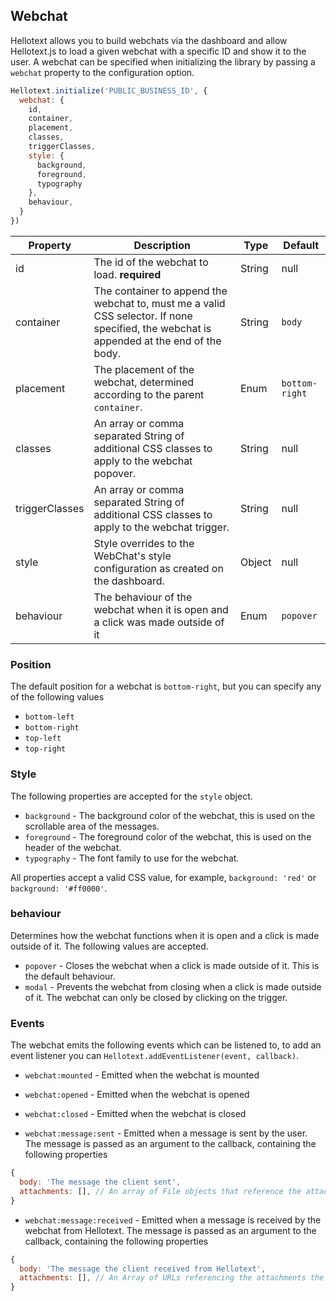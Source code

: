 ## Webchat

Hellotext allows you to build webchats via the dashboard and allow Hellotext.js to load a given webchat with 
a specific ID and show it to the user. A webchat can be specified when initializing the library by passing a `webchat` property
to the configuration option.

```js
Hellotext.initialize('PUBLIC_BUSINESS_ID', {
  webchat: {
    id,
    container,
    placement,
    classes,
    triggerClasses,
    style: {
      background,
      foreground,
      typography
    },
    behaviour,
  }
})
```

| Property       | Description                                                                                                                              | Type   | Default        |
|----------------|------------------------------------------------------------------------------------------------------------------------------------------|--------|----------------|
| id             | The id of the webchat to load. **required**                                                                                              | String | null           |
| container      | The container to append the webchat to, must me a valid CSS selector. If none specified, the webchat is appended at the end of the body. | String | `body`         |
| placement      | The placement of the webchat, determined according to the parent `container`.                                                            | Enum   | `bottom-right` |
| classes        | An array or comma separated String of additional CSS classes to apply to the webchat popover.                                            | String | null           |
| triggerClasses | An array or comma separated String of additional CSS classes to apply to the webchat trigger.                                            | String | null           |
| style          | Style overrides to the WebChat's style configuration as created on the dashboard.                                                        | Object | null           |
| behaviour      | The behaviour of the webchat when it is open and a click was made outside of it                                                          | Enum   | `popover`      |

### Position 

The default position for a webchat is `bottom-right`, but you can specify any of the following values 

- `bottom-left`
- `bottom-right`
- `top-left`
- `top-right`

### Style 

The following properties are accepted for the `style` object.

- `background` - The background color of the webchat, this is used on the scrollable area of the messages.
- `foreground` - The foreground color of the webchat, this is used on the header of the webchat.
- `typography` - The font family to use for the webchat.

All properties accept a valid CSS value, for example, `background: 'red'` or `background: '#ff0000'`.

### behaviour

Determines how the webchat functions when it is open and a click is made outside of it. The following values are accepted.

- `popover` - Closes the webchat when a click is made outside of it. This is the default behaviour.
- `modal` - Prevents the webchat from closing when a click is made outside of it. The webchat can only be closed by clicking on the trigger.

### Events 

The webchat emits the following events which can be listened to, to add an event listener you can `Hellotext.addEventListener(event, callback)`.

- `webchat:mounted` - Emitted when the webchat is mounted
- `webchat:opened` - Emitted when the webchat is opened
- `webchat:closed` - Emitted when the webchat is closed

- `webchat:message:sent` - Emitted when a message is sent by the user. The message is passed as an argument to the callback, containing the following properties

```javascript
{
  body: 'The message the client sent',
  attachments: [], // An array of File objects that reference the attachments the user sent.
}
```

- `webchat:message:received` - Emitted when a message is received by the webchat from Hellotext. The message is passed as an argument to the callback, containing the following properties

```javascript
{
  body: 'The message the client received from Hellotext',
  attachments: [], // An Array of URLs referencing the attachments the user received.
}
```
